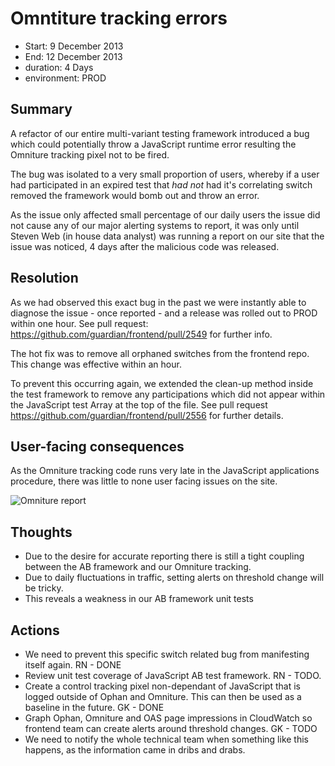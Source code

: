 # Omntiture tracking errors

- Start: 9 December 2013
- End: 12 December 2013
- duration: 4 Days
- environment: PROD

## Summary
A refactor of our entire multi-variant testing framework introduced a bug which could potentially throw a JavaScript runtime error resulting the Omniture tracking pixel not to be fired.

The bug was isolated to a very small proportion of users, 
whereby if a user had participated in an expired test that *had not* had it's correlating switch removed the framework would bomb out and throw an error.

As the issue only affected small percentage of our daily users the issue did not cause any of our major alerting systems to report, it was only until Steven Web (in house data analyst) was running a report on our site that the issue was noticed, 4 days after the malicious code was released. 

## Resolution
As we had observed this exact bug in the past we were instantly able to diagnose the issue - once reported - and a release was rolled out to PROD within one hour. See pull request: https://github.com/guardian/frontend/pull/2549 for further info.

The hot fix was to remove all orphaned switches from the frontend repo. This change was effective within an hour.

To prevent this occurring again, we extended the clean-up method inside the test framework to remove any participations which did not appear within the JavaScript test Array at the top of the file. See pull request https://github.com/guardian/frontend/pull/2556 for further details.

## User-facing consequences
As the Omniture tracking code runs very late in the JavaScript applications procedure, there was little to none user facing issues on the site.

![Omniture report]('images/2013-12-12.png')

## Thoughts

- Due to the desire for accurate reporting there is still a tight coupling between the AB framework and our Omniture tracking.
- Due to daily fluctuations in traffic, setting alerts on threshold change will be tricky.
- This reveals a weakness in our AB framework unit tests

## Actions

- We need to prevent this specific switch related bug from manifesting itself again. RN - DONE
- Review unit test coverage of JavaScript AB test framework. RN - TODO.
- Create a control tracking pixel non-dependant of JavaScript that is logged outside of Ophan and Omniture. This can then be used as a baseline in the future. GK - DONE
- Graph Ophan, Omniture and OAS page impressions in CloudWatch so frontend team can create alerts around threshold changes. GK - TODO
- We need to notify the whole technical team when something like this happens, as the information came in dribs and drabs. 
